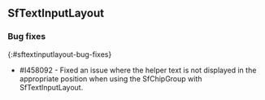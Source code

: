## SfTextInputLayout

### Bug fixes
{:#sftextinputlayout-bug-fixes}

* \#I458092 - Fixed an issue where the helper text is not displayed in the appropriate position when using the SfChipGroup with SfTextInputLayout.